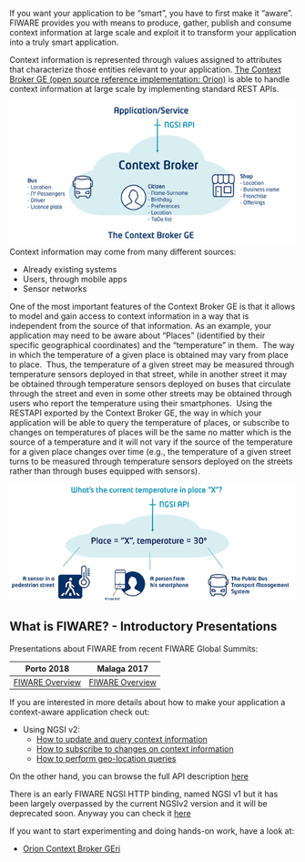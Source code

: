 If you want your application to be “smart”, you have to first make it “aware”.
FIWARE provides you with means to produce, gather, publish and consume context
information at large scale and exploit it to transform your application into a
truly smart application.

Context information is represented through values assigned to attributes that
characterize those entities relevant to your application.
[The Context Broker GE (open source reference implementation: Orion)](http://catalogue.fiware.org/enablers/publishsubscribe-context-broker-orion-context-broker)
is able to handle context information at large scale by implementing standard
REST APIs.

[![1](images/1.png)](images/1.png) Context information may come from many
different sources:

-   Already existing systems
-   Users, through mobile apps
-   Sensor networks

One of the most important features of the Context Broker GE is that it allows to
model and gain access to context information in a way that is independent from
the source of that information. As an example, your application may need to be
aware about “Places” (identified by their specific geographical coordinates) and
the “temperature” in them.  The way in which the temperature of a given place is
obtained may vary from place to place.  Thus, the temperature of a given street
may be measured through temperature sensors deployed in that street, while in
another street it may be obtained through temperature sensors deployed on buses
that circulate through the street and even in some other streets may be obtained
through users who report the temperature using their smartphones.  Using the
RESTAPI exported by the Context Broker GE, the way in which your application
will be able to query the temperature of places, or subscribe to changes on
temperatures of places will be the same no matter which is the source of a
temperature and it will not vary if the source of the temperature for a given
place changes over time (e.g., the temperature of a given street turns to be
measured through temperature sensors deployed on the streets rather than through
buses equipped with sensors).

[![2](images/2.png)](images/2.png)

## What is FIWARE? - Introductory Presentations

Presentations about FIWARE from recent FIWARE Global Summits:

| Porto 2018                                                                                 | Malaga 2017                                                                                                                   |
| ------------------------------------------------------------------------------------------ | ----------------------------------------------------------------------------------------------------------------------------- |
| [FIWARE Overview](https://www.slideshare.net/FI-WARE/fiware-global-summit-fiware-overview) | [FIWARE Overview](https://www.slideshare.net/FI-WARE/fiware-tech-summit-juanjo-gierro-fiware-overview-and-description-of-ges) |

If you are interested in more details about how to make your application a
context-aware application check out:

-   Using NGSI v2:
    -   [How to update and query context information](ngsi-v2/how-to-update-and-query-context-information.md)
    -   [How to subscribe to changes on context information](ngsi-v2/how-to-subscribe-to-changes-on-context-information.md)
    -   [How to perform geo-location queries](ngsi-v2/how-to-perform-geo-located-queries.md)

On the other hand, you can browse the full API description
[here](http://fiware.github.io/specifications/ngsiv2/latest/cookbook/)

There is an early FIWARE NGSI HTTP binding, named NGSI v1 but it has been
largely overpassed by the current NGSIv2 version and it will be deprecated soon.
Anyway you can check it [here](http://fiware.github.io/context.Orion/api/v1/)

If you want to start experimenting and doing hands-on work, have a look at:

-   [Orion Context Broker GEri](http://github.com/fiware/context.orion)
